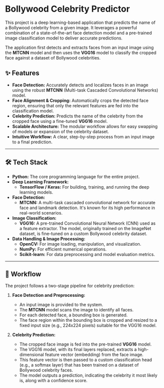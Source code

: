 # Bollywood Celebrity Predictor

This project is a deep learning-based application that predicts the name of a Bollywood celebrity from a given image. It leverages a powerful combination of a state-of-the-art face detection model and a pre-trained image classification model to deliver accurate predictions.

The application first detects and extracts faces from an input image using the **MTCNN** model and then uses the **VGG16** model to classify the cropped face against a dataset of Bollywood celebrities.

## ✨ Features

* **Face Detection:** Accurately detects and localizes faces in an image using the robust **MTCNN** (Multi-task Cascaded Convolutional Networks) model.
* **Face Alignment & Cropping:** Automatically crops the detected face region, ensuring that only the relevant features are fed into the classification model.
* **Celebrity Prediction:** Predicts the name of the celebrity from the cropped face using a fine-tuned **VGG16** model.
* **Scalable Architecture:** The modular workflow allows for easy swapping of models or expansion of the celebrity dataset.
* **Intuitive Workflow:** A clear, step-by-step process from an input image to a final prediction.

---

## 🛠️ Tech Stack

* **Python:** The core programming language for the entire project.
* **Deep Learning Framework:**
    * **TensorFlow / Keras:** For building, training, and running the deep learning models.
* **Face Detection:**
    * **MTCNN:** A multi-task cascaded convolutional network for accurate face and landmark detection. It's known for its high performance in real-world scenarios.
* **Image Classification:**
    * **VGG16:** A pre-trained Convolutional Neural Network (CNN) used as a feature extractor. The model, originally trained on the ImageNet dataset, is fine-tuned on a custom Bollywood celebrity dataset.
* **Data Handling & Image Processing:**
    * **OpenCV:** For image loading, manipulation, and visualization.
    * **NumPy:** For efficient numerical operations.
    * **Scikit-learn:** For data preprocessing and model evaluation metrics.

---

## 🔄 Workflow

The project follows a two-stage pipeline for celebrity prediction:

1.  **Face Detection and Preprocessing:**
    * An input image is provided to the system.
    * The **MTCNN** model scans the image to identify all faces.
    * For each detected face, a bounding box is generated.
    * The face region within the bounding box is cropped and resized to a fixed input size (e.g., 224x224 pixels) suitable for the VGG16 model.

2.  **Celebrity Prediction:**
    * The cropped face image is fed into the pre-trained **VGG16** model.
    * The VGG16 model, with its final layers replaced, extracts a high-dimensional feature vector (embedding) from the face image.
    * This feature vector is then passed to a custom classification head (e.g., a softmax layer) that has been trained on a dataset of Bollywood celebrity faces.
    * The model outputs a prediction, indicating the celebrity it most likely is, along with a confidence score.
